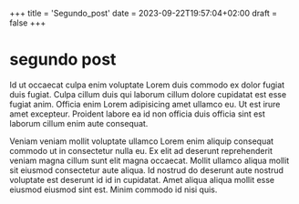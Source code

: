 +++
title = 'Segundo_post'
date = 2023-09-22T19:57:04+02:00
draft = false
+++

# segundo post

Id ut occaecat culpa enim voluptate Lorem duis commodo ex dolor fugiat duis fugiat. Culpa cillum duis qui laborum cillum dolore cupidatat est esse fugiat anim. Officia enim Lorem adipisicing amet ullamco eu. Ut est irure amet excepteur. Proident labore ea id non officia duis officia sint est laborum cillum enim aute consequat.

Veniam veniam mollit voluptate ullamco Lorem enim aliquip consequat commodo ut in consectetur nulla eu. Ex elit ad deserunt reprehenderit veniam magna cillum sunt elit magna occaecat. Mollit ullamco aliqua mollit sit eiusmod consectetur aute aliqua. Id nostrud do deserunt aute nostrud voluptate est deserunt id id in cupidatat. Amet aliqua aliqua mollit esse eiusmod eiusmod sint est. Minim commodo id nisi quis.
